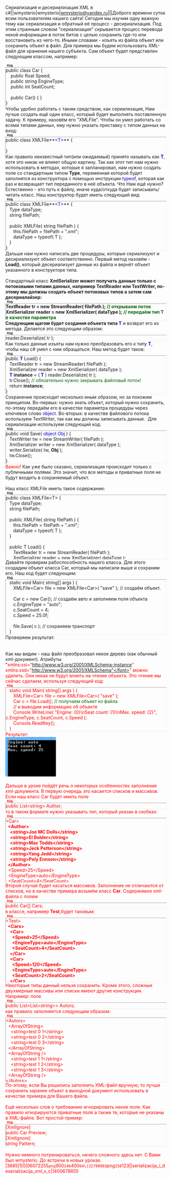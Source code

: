 Сериализация и десериализация XML в c#||wmysterio|wmysterio|wmysterio@yandex.ru|||Доброго времени суток всем пользователям нашего сайта! Сегодня мы изучим одну важную тему как сериализация и обратный её процесс - десириализация. Под этим странным словом "сериализация" скрывается процесс перевода некой информации в поток битов с целью сохранить где-то или восстановить из чего-то. Иными словами - изъять из файла объект или сохранить объект в файл. Для примера мы будем использовать XML-файл для хранения нашего субъекта. Сам объект будет представлен следующим классом, например:<br> <div class="bbCodeBlock"><div class="bbCodeName" style="padding-left:5px;font-weight:bold;font-size:7pt"><font class="code">Код</font></div><div class="codeMessage" style="border:1px inset;max-height:200px;overflow:auto;height:expression(this.scrollHeight<5?this.style.height:scrollHeight>200?'200px':''+(this.scrollHeight+5)+'px');"><font class="code">public class Car {<br></font><font class="code"><font class="code">&nbsp;&nbsp;&nbsp; </font>public float Speed;<br></font><font class="code"><font class="code">&nbsp;&nbsp;&nbsp; </font>public string EngineType;<br></font><font class="code"><font class="code">&nbsp;&nbsp;&nbsp; </font>public int SeatCount;<br><br></font><font class="code"><font class="code">&nbsp;&nbsp;&nbsp; </font>public Car() { }<br>}</font></div></div> Чтобы удобно работать с таким средством, как сериализация, Нам лучше создать ещё один класс, который будет выполнять поставленную задачу. К примеру, назовём его "XMLFile". Чтобы он умел работать со всеми типами данных, ему нужно указать приставку с типом данных на вход:<br> <div class="bbCodeBlock"><div class="bbCodeName" style="padding-left:5px;font-weight:bold;font-size:7pt"><font class="code">Код</font></div><div class="codeMessage" style="border:1px inset;max-height:200px;overflow:auto;height:expression(this.scrollHeight<5?this.style.height:scrollHeight>200?'200px':''+(this.scrollHeight+5)+'px');"><font class="code">public class XMLFile**<font color="#0000cd">&lt;T&gt;</font>** {<br><br>}</font><font class="code"></font></div></div> Как правило неизвестный тип(или ожидаемый) принято называть как <font class="code">**<font color="#0000cd">T</font>**</font>, хотя это никак не влияет общую картину. Так как этот тип нам нужно использовать в методах, которые я запланировал, нам нужно создать поле со стандартным типом **Type**, переменная которой будет заполнятся из конструктора с помощью инструкции <font color="#0000cd">typeof</font>, которая как раз и возвращает тип переданного в неё объекта. Что Нам ещё нужно? Естественно - это путь к файлу, иначе куда/откуда будет записывать/читать класс. Наш конструктор будет иметь следующий вид:<br> <div class="bbCodeBlock"><div class="bbCodeName" style="padding-left:5px;font-weight:bold;font-size:7pt"><font class="code">Код</font></div><div class="codeMessage" style="border:1px inset;max-height:200px;overflow:auto;height:expression(this.scrollHeight<5?this.style.height:scrollHeight>200?'200px':''+(this.scrollHeight+5)+'px');"><font class="code">public class XMLFile**<font color="#0000cd">&lt;T&gt;</font>** {<br></font><font class="code"><font class="code">&nbsp;&nbsp; </font>Type dataType;<br></font><font class="code"><font class="code">&nbsp;&nbsp; </font>string filePath;<br><br></font><font class="code"><font class="code">&nbsp;&nbsp; </font>public XMLFile( string filePath ) {<br></font><font class="code"><font class="code">&nbsp;&nbsp; </font></font><font class="code"><font class="code"><font class="code">&nbsp;&nbsp; </font></font>this.filePath = filePath + ".xml";<br></font><font class="code"><font class="code">&nbsp;&nbsp; </font></font><font class="code"><font class="code"><font class="code">&nbsp;&nbsp; </font></font>dataType = typeof( T );<br>&nbsp;&nbsp; }<br>}</font></div></div> Дальше нам нужно написать две процедуры, которые сериализуют и десириализуют объект соответственно. Первый метод назовём - **Load()**, который десериализует данные из файла и вернёт объект указанного в конструкторе типа.<br><br>Стандартный класс **XmlSerializer **может получать данные только с потоковыми типами данных, например TextReader или TextWriter, по-этому мы должны создать объект потоковых типов а затем сам десериалайзер:<br> <div class="bbCodeBlock"><div class="bbCodeName" style="padding-left:5px;font-weight:bold;font-size:7pt"><font class="code">Код</font></div><div class="codeMessage" style="border:1px inset;max-height:200px;overflow:auto;height:expression(this.scrollHeight<5?this.style.height:scrollHeight>200?'200px':''+(this.scrollHeight+5)+'px');"><font class="code">TextReader tr = new StreamReader( filePath ); <font color="#006400">// открываем поток</font><br>XmlSerializer reader = new XmlSerializer( dataType ); <font color="#006400">// передаём тип T в качестве параметра</font><br></font><font class="code"></font></div></div> Следующим щагом будет создания объекта типа <font class="code">**<font color="#0000cd">T</font>**</font> и возврат его из метода. Делается это следующим образом:<br> <div class="bbCodeBlock"><div class="bbCodeName" style="padding-left:5px;font-weight:bold;font-size:7pt"><font class="code">Код</font></div><div class="codeMessage" style="border:1px inset;max-height:200px;overflow:auto;height:expression(this.scrollHeight<5?this.style.height:scrollHeight>200?'200px':''+(this.scrollHeight+5)+'px');"><font class="code">reader.Deserialize( tr );<br></font></div></div> Как только данные изъяты нам нужно преобразовать его к типу <font class="code">**<font color="#0000cd">T</font>**</font>, чтобы наш c# умел с ним обращаться. Наш метод будет таков:<br> <div class="bbCodeBlock"><div class="bbCodeName" style="padding-left:5px;font-weight:bold;font-size:7pt"><font class="code">Код</font></div><div class="codeMessage" style="border:1px inset;max-height:200px;overflow:auto;height:expression(this.scrollHeight<5?this.style.height:scrollHeight>200?'200px':''+(this.scrollHeight+5)+'px');"><font class="code">public **<font color="#0000cd">T</font>** Load() {<br></font><font class="code"><font class="code">&nbsp;&nbsp; </font>TextReader tr = new StreamReader( filePath );<br></font><font class="code"><font class="code">&nbsp;&nbsp; </font>XmlSerializer reader = new XmlSerializer( dataType );<br></font><font class="code"><font class="code">&nbsp;&nbsp;&nbsp;</font></font><font class="code"><font class="code">**<font color="#0000cd">T</font>**</font> **instance** = (</font><font class="code"><font class="code">**<font color="#0000cd"> T</font>**</font> ) reader.Deserialize( tr );<br></font><font class="code"><font class="code">&nbsp;&nbsp; </font>tr.Close(); <font color="#006400">// обязательно нужно закрывать файловый поток!</font><br></font><font class="code"><font class="code">&nbsp;&nbsp; </font>return </font><font class="code"><font class="code">**instance**</font>;<br>}<br></font></div></div> Сохранение происходит несколько иным образом, но за похожим принципом. Во-первых: нужно знать объект, который нужно сохранить, по-этому передаём его в качестве параметра процедуры через ключевое слово <font color="#0000cd">object</font>. Во-вторых: в качестве файлового потока используем <font class="code">TextWriter, так как мы должны записывать данные.&nbsp;</font> Для сериализации используем следующий код:<br> <div class="bbCodeBlock"><div class="bbCodeName" style="padding-left:5px;font-weight:bold;font-size:7pt"><font class="code">Код</font></div><div class="codeMessage" style="border:1px inset;max-height:200px;overflow:auto;height:expression(this.scrollHeight<5?this.style.height:scrollHeight>200?'200px':''+(this.scrollHeight+5)+'px');"><font class="code">public void Save( <font color="#0000cd">object Obj</font> ) {<br></font><font class="code"><font class="code"><font class="code">&nbsp;&nbsp; </font></font>TextWriter tw = new StreamWriter( filePath );<br></font><font class="code"><font class="code"><font class="code">&nbsp;&nbsp; </font></font>XmlSerializer writer = new XmlSerializer( dataType );<br></font><font class="code"><font class="code"><font class="code">&nbsp;&nbsp; </font></font>writer.Serialize( tw, **Obj** );<br></font><font class="code"><font class="code"><font class="code">&nbsp;&nbsp; </font></font>tw.Close();<br>}</font><font class="code"><br></font></div></div> <font color="#ff0000">Важно!</font> Как уже было сказано, сериализация происходит только с публичными полями. Это значит, что все методы и приватные поля не будут входить в сохраняемый объект.<br><br>Наш класс XMLFile иметь такое содержание:<br> <div class="bbCodeBlock"><div class="bbCodeName" style="padding-left:5px;font-weight:bold;font-size:7pt"><font class="code">Код</font></div><div class="codeMessage" style="border:1px inset;max-height:200px;overflow:auto;height:expression(this.scrollHeight<5?this.style.height:scrollHeight>200?'200px':''+(this.scrollHeight+5)+'px');"><font class="code">public class XMLFile&lt;T&gt; {<br></font><font class="code"><font class="code"><font class="code"><font class="code"><font class="code">&nbsp;&nbsp; </font></font></font></font>Type dataType;<br></font><font class="code"><font class="code"><font class="code"><font class="code"><font class="code">&nbsp;&nbsp; </font></font></font></font>string filePath;<br><br></font><font class="code"><font class="code"><font class="code"><font class="code"><font class="code">&nbsp;&nbsp; </font></font></font></font>public XMLFile( string filePath ) {<br></font><font class="code"><font class="code"><font class="code"><font class="code"><font class="code">&nbsp;&nbsp; </font></font></font></font><font class="code"><font class="code"><font class="code"><font class="code"><font class="code"><font class="code"><font class="code">&nbsp;&nbsp; </font></font></font></font></font></font></font>this.filePath = filePath + ".xml";<br></font><font class="code"><font class="code"><font class="code"><font class="code"><font class="code">&nbsp;&nbsp; </font></font></font></font><font class="code"><font class="code"><font class="code"><font class="code"><font class="code"><font class="code"><font class="code">&nbsp;&nbsp; </font></font></font></font></font></font></font>dataType = typeof( T );<br></font><font class="code"><font class="code"><font class="code"><font class="code"><font class="code">&nbsp;&nbsp; </font></font></font></font>}<br><br></font><font class="code"><font class="code"><font class="code"><font class="code"><font class="code">&nbsp;&nbsp; </font></font></font></font>public T Load() {<br></font><font class="code"><font class="code"><font class="code"><font class="code"><font class="code">&nbsp;&nbsp; </font></font></font></font><font class="code"><font class="code"><font class="code"><font class="code"><font class="code"><font class="code"><font class="code">&nbsp;&nbsp; </font></font></font></font></font></font></font>TextReader tr = new StreamReader( filePath );<br></font><font class="code"><font class="code"><font class="code"><font class="code"><font class="code">&nbsp;&nbsp; </font></font></font></font><font class="code"><font class="code"><font class="code"><font class="code"><font class="code"><font class="code"><font class="code">&nbsp;&nbsp; </font></font></font></font></font></font></font>XmlSerializer reader = new XmlSerializer( dataType );<br></font><font class="code"><font class="code"><font class="code"><font class="code"><font class="code">&nbsp;&nbsp; </font></font></font></font><font class="code"><font class="code"><font class="code"><font class="code"><font class="code"><font class="code"><font class="code">&nbsp;&nbsp; </font></font></font></font></font></font></font>T instance = (T) reader.Deserialize( tr );<br></font><font class="code"><font class="code"><font class="code"><font class="code"><font class="code">&nbsp;&nbsp; </font></font></font></font><font class="code"><font class="code"><font class="code"><font class="code"><font class="code"><font class="code"><font class="code">&nbsp;&nbsp; </font></font></font></font></font></font></font>tr.Close();<br></font><font class="code"><font class="code"><font class="code"><font class="code"><font class="code">&nbsp;&nbsp; </font></font></font></font><font class="code"><font class="code"><font class="code"><font class="code"><font class="code"><font class="code"><font class="code">&nbsp;&nbsp; </font></font></font></font></font></font></font>return instance;<br></font><font class="code"><font class="code"><font class="code"><font class="code"><font class="code">&nbsp;&nbsp; </font></font></font></font>}<br><br></font><font class="code"><font class="code"><font class="code"><font class="code">&nbsp;&nbsp; </font></font></font>public void Save( object Obj ) {<br></font><font class="code"><font class="code"><font class="code"><font class="code">&nbsp;&nbsp; </font></font></font></font><font class="code"><font class="code"><font class="code"><font class="code"><font class="code"><font class="code"><font class="code">&nbsp;&nbsp; </font></font></font></font></font></font>TextWriter tw = new StreamWriter( filePath );<br></font><font class="code"><font class="code"><font class="code"><font class="code"><font class="code">&nbsp;&nbsp; </font></font></font></font><font class="code"><font class="code"><font class="code"><font class="code"><font class="code"><font class="code"><font class="code">&nbsp;&nbsp; </font></font></font></font></font></font></font>XmlSerializer writer = new XmlSerializer( dataType );<br></font><font class="code"><font class="code"><font class="code"><font class="code"><font class="code">&nbsp;&nbsp; </font></font></font></font><font class="code"><font class="code"><font class="code"><font class="code"><font class="code"><font class="code"><font class="code">&nbsp;&nbsp; </font></font></font></font></font></font></font>writer.Serialize( tw, Obj );<br></font><font class="code"><font class="code"><font class="code"><font class="code"><font class="code">&nbsp;&nbsp; </font></font></font></font><font class="code"><font class="code"><font class="code"><font class="code"><font class="code"><font class="code"><font class="code">&nbsp;&nbsp; </font></font></font></font></font></font></font>tw.Close();<br></font><font class="code"><font class="code"><font class="code"><font class="code">&nbsp;&nbsp; </font></font></font>}<br><br>}</font><font class="code"><br></font></div></div> Давайте проверим рабоспособность нашего класса. Для этого создадим объект класса Car, который мы написали выше и сохраним его. Наш код будет следующим:<br> <div class="bbCodeBlock"><div class="bbCodeName" style="padding-left:5px;font-weight:bold;font-size:7pt"><font class="code">Код</font></div><div class="codeMessage" style="border:1px inset;max-height:200px;overflow:auto;height:expression(this.scrollHeight<5?this.style.height:scrollHeight>200?'200px':''+(this.scrollHeight+5)+'px');"><font class="code"><font class="code"><font class="code"><font class="code"><font class="code"><font class="code">&nbsp;&nbsp; </font></font></font></font></font>static void Main( string[] args ) {<br></font><font class="code"><font class="code"><font class="code"><font class="code"><font class="code"><font class="code">&nbsp;&nbsp; </font></font></font></font><font class="code"><font class="code"><font class="code"><font class="code"><font class="code"><font class="code"><font class="code">&nbsp;&nbsp; </font></font></font></font></font></font></font></font>XMLFile&lt;Car&gt; file = new XMLFile&lt;Car&gt;( "save" ); // создаём объект.<br><br></font><font class="code"><font class="code"><font class="code"><font class="code"><font class="code"><font class="code">&nbsp;&nbsp; </font></font></font></font><font class="code"><font class="code"><font class="code"><font class="code"><font class="code"><font class="code"><font class="code">&nbsp;&nbsp; </font></font></font></font></font></font></font></font>Car c = new Car(); // создаём авто и заполняем поля объекта<br></font><font class="code"><font class="code"><font class="code"><font class="code"><font class="code"><font class="code">&nbsp;&nbsp; </font></font></font></font><font class="code"><font class="code"><font class="code"><font class="code"><font class="code"><font class="code"><font class="code">&nbsp;&nbsp; </font></font></font></font></font></font></font></font>c.EngineType = "auto";<br></font><font class="code"><font class="code"><font class="code"><font class="code"><font class="code"><font class="code">&nbsp;&nbsp; </font></font></font></font><font class="code"><font class="code"><font class="code"><font class="code"><font class="code"><font class="code"><font class="code">&nbsp;&nbsp; </font></font></font></font></font></font></font></font>c.SeatCount = 4;<br></font><font class="code"><font class="code"><font class="code"><font class="code"><font class="code"><font class="code">&nbsp;&nbsp; </font></font></font></font><font class="code"><font class="code"><font class="code"><font class="code"><font class="code"><font class="code"><font class="code">&nbsp;&nbsp; </font></font></font></font></font></font></font></font>c.Speed = 25.0f;<br><br></font><font class="code"><font class="code"><font class="code"><font class="code"><font class="code"><font class="code">&nbsp;&nbsp; </font></font></font></font><font class="code"><font class="code"><font class="code"><font class="code"><font class="code"><font class="code"><font class="code">&nbsp;&nbsp; </font></font></font></font></font></font></font></font>file.Save( c ); // сохраняем транспорт<br></font><font class="code"><font class="code"><font class="code"><font class="code"><font class="code"><font class="code">&nbsp;&nbsp; </font></font></font></font></font>}<br></font></div></div> Проверяем результат:<br><!--IMG1--><a href="/_pu/2/06072255.png" class="ulightbox" target="_blank" title="Нажмите, для просмотра в полном размере..."><img alt="" src="/_pu/2/s06072255.jpg" /></a><!--IMG1--><br><br>Как мы видим - наш файл преобразовал некое дерево (как обычный xml-документ). Атрибуты "<font color="#ff0000">xmlns:xsi="http://www.w3.org/2001/XMLSchema-instance" xmlns:xsd="http://www.w3.org/2001/XMLSchema"</font>" можно удалить. Они никак не будут влиять на чтение объекта. Это чтение мы сейчас сделаем, используя следующий код:<br> <div class="bbCodeBlock"><div class="bbCodeName" style="padding-left:5px;font-weight:bold;font-size:7pt"><font class="code">Код</font></div><div class="codeMessage" style="border:1px inset;max-height:200px;overflow:auto;height:expression(this.scrollHeight<5?this.style.height:scrollHeight>200?'200px':''+(this.scrollHeight+5)+'px');"><font class="code"><font class="code"><font class="code"><font class="code"><font class="code"><font class="code"><font class="code"><font class="code"><font class="code"><font class="code"><font class="code"><font class="code">&nbsp;&nbsp; </font></font></font></font></font></font>static void Main( string[] args ) {<br></font></font></font></font></font></font><font class="code"><font class="code"><font class="code"><font class="code"><font class="code"><font class="code"><font class="code"><font class="code"><font class="code"><font class="code"><font class="code"><font class="code">&nbsp;&nbsp; </font></font></font></font><font class="code"><font class="code"><font class="code"><font class="code"><font class="code"><font class="code"><font class="code">&nbsp;&nbsp; </font></font></font></font></font></font></font></font></font>XMLFile&lt;Car&gt; file = new XMLFile&lt;Car&gt;( "save" );<br></font></font></font></font></font></font><font class="code"><font class="code"><font class="code"><font class="code"><font class="code"><font class="code"><font class="code"><font class="code"><font class="code"><font class="code"><font class="code"><font class="code">&nbsp;&nbsp; </font></font></font></font><font class="code"><font class="code"><font class="code"><font class="code"><font class="code"><font class="code"><font class="code">&nbsp;&nbsp; </font></font></font></font></font></font></font></font></font>Car c = file.Load();<font color="#006400"> // получаем объект из файла<br></font></font></font></font></font></font></font><font class="code"><font class="code"><font class="code"><font class="code"><font class="code"><font class="code"><font color="#006400"><font class="code"><font class="code"><font class="code"><font class="code"><font class="code"><font class="code"><font class="code"><font class="code"><font class="code"><font class="code"><font class="code"><font class="code">&nbsp;&nbsp; </font></font></font></font></font></font></font></font></font></font></font></font></font></font></font></font></font></font></font><font class="code"><font class="code"><font class="code"><font class="code"><font class="code"><font class="code"><font class="code">&nbsp;&nbsp; // </font></font></font></font></font></font></font>и выводим информацию об объекте<br><font class="code"><font class="code"><font class="code"><font class="code"><font class="code"><font class="code"><font class="code"><font class="code"><font class="code"><font class="code"><font class="code"><font class="code">&nbsp;&nbsp; </font></font></font></font><font class="code"><font class="code"><font class="code"><font class="code"><font class="code"><font class="code"><font class="code">&nbsp;&nbsp; </font></font></font></font></font></font></font></font></font>Console.WriteLine( "Engine: {0}&#92;nSeat count: {1}&#92;nMax. speed: {2}", c.EngineType, c.SeatCount, c.Speed );<br></font></font></font></font></font></font><font class="code"><font class="code"><font class="code"><font class="code"><font class="code"><font class="code"><font class="code"><font class="code"><font class="code"><font class="code"><font class="code"><font class="code">&nbsp;&nbsp; </font></font></font></font><font class="code"><font class="code"><font class="code"><font class="code"><font class="code"><font class="code"><font class="code">&nbsp;&nbsp; </font></font></font></font></font></font></font></font></font>Console.ReadKey();<br></font></font></font></font></font></font><font class="code"><font class="code"><font class="code"><font class="code"><font class="code"><font class="code"><font class="code"><font class="code"><font class="code"><font class="code"><font class="code"><font class="code">&nbsp;&nbsp; </font></font></font></font></font></font>}</font></font></font></font></font></font><font class="code"><br></font></div></div> Результат:<br><!--IMG2--><img alt="" src="/_pu/2/32790903.png" /><!--IMG2--><br><br>Дальше в уроке пойдёт речь о некоторых особенностях заполнения xml-документа. В первую очередь это касается списков и массивов. Если наш класс Car будет иметь поле<br> <div class="bbCodeBlock"><div class="bbCodeName" style="padding-left:5px;font-weight:bold;font-size:7pt"><font class="code">Код</font></div><div class="codeMessage" style="border:1px inset;max-height:200px;overflow:auto;height:expression(this.scrollHeight<5?this.style.height:scrollHeight>200?'200px':''+(this.scrollHeight+5)+'px');"><font class="code">public List&lt;string&gt; Author;<br></font></div></div> то в таком формате нужно указывать тип, который указан в скобках:<br> <div class="bbCodeBlock"><div class="bbCodeName" style="padding-left:5px;font-weight:bold;font-size:7pt"><font class="code">Код</font></div><div class="codeMessage" style="border:1px inset;max-height:200px;overflow:auto;height:expression(this.scrollHeight<5?this.style.height:scrollHeight>200?'200px':''+(this.scrollHeight+5)+'px');"><font class="code"><!--?xml version="1.0" encoding="utf-8"?-->&lt;Car&gt;<br>**&nbsp; &lt;Author&gt;<br>&nbsp;&nbsp;&nbsp; &lt;string&gt;Joe MC Dolls&lt;/string&gt;<br>&nbsp;&nbsp;&nbsp; &lt;string&gt;El Bolder&lt;/string&gt;<br>&nbsp;&nbsp;&nbsp; &lt;string&gt;Mac Todds&lt;/string&gt;<br>&nbsp;&nbsp;&nbsp; &lt;string&gt;Jeck Petterson&lt;/string&gt;<br>&nbsp;&nbsp;&nbsp; &lt;string&gt;Yang Jedd&lt;/string&gt;<br>&nbsp;&nbsp;&nbsp; &lt;string&gt;Poly Ennson&lt;/string&gt;<br>&nbsp; &lt;/Author&gt;**<br>&nbsp; &lt;Speed&gt;25&lt;/Speed&gt;<br>&nbsp; &lt;EngineType&gt;auto&lt;/EngineType&gt;<br>&nbsp; &lt;SeatCount&gt;4&lt;/SeatCount&gt;<br>&lt;/Car&gt;<br></font></div></div> Второй случай будет касаться массивов. Заполнение не отличаются от списков, но в качестве примера возьмём класс **Car**. Содержимое xml-файла с полем<br> <div class="bbCodeBlock"><div class="bbCodeName" style="padding-left:5px;font-weight:bold;font-size:7pt"><font class="code">Код</font></div><div class="codeMessage" style="border:1px inset;max-height:200px;overflow:auto;height:expression(this.scrollHeight<5?this.style.height:scrollHeight>200?'200px':''+(this.scrollHeight+5)+'px');"><font class="code">public Car[] Cars;<br></font></div></div> в классе, например **<font class="code">Test</font>**,будет таковым:<br> <div class="bbCodeBlock"><div class="bbCodeName" style="padding-left:5px;font-weight:bold;font-size:7pt"><font class="code">Код</font></div><div class="codeMessage" style="border:1px inset;max-height:200px;overflow:auto;height:expression(this.scrollHeight<5?this.style.height:scrollHeight>200?'200px':''+(this.scrollHeight+5)+'px');"><font class="code">&lt;Test&gt;<br>**&nbsp; &lt;Cars&gt;<br>&nbsp;&nbsp;&nbsp; &lt;Car&gt;<br>&nbsp;&nbsp;&nbsp;&nbsp;&nbsp; &lt;Speed&gt;25&lt;/Speed&gt;<br>&nbsp;&nbsp;&nbsp;&nbsp;&nbsp; &lt;EngineType&gt;auto&lt;/EngineType&gt;<br>&nbsp;&nbsp;&nbsp;&nbsp;&nbsp; &lt;SeatCount&gt;4&lt;/SeatCount&gt;<br>&nbsp;&nbsp;&nbsp; &lt;/Car&gt;<br>&nbsp;&nbsp;&nbsp; &lt;Car&gt;<br>&nbsp;&nbsp;&nbsp;&nbsp;&nbsp; &lt;Speed&gt;120&lt;/Speed&gt;<br>&nbsp;&nbsp;&nbsp;&nbsp;&nbsp; &lt;EngineType&gt;auto&lt;/EngineType&gt;<br>&nbsp;&nbsp;&nbsp;&nbsp;&nbsp; &lt;SeatCount&gt;2&lt;/SeatCount&gt;<br>&nbsp;&nbsp;&nbsp; &lt;/Car&gt;<br>&nbsp;&nbsp;&nbsp; &lt;Car&gt;<br>&nbsp;&nbsp;&nbsp;&nbsp;&nbsp; &lt;Speed&gt;400&lt;/Speed&gt;<br>&nbsp;&nbsp;&nbsp;&nbsp;&nbsp; &lt;EngineType&gt;auto&lt;/EngineType&gt;<br>&nbsp;&nbsp;&nbsp;&nbsp;&nbsp; &lt;SeatCount&gt;1&lt;/SeatCount&gt;<br>&nbsp;&nbsp;&nbsp; &lt;/Car&gt;<br>&nbsp; &lt;/Cars&gt;**<br>&lt;/Test&gt;<br></font></div></div> Некоторые типы данный нельзя сохранить. Кроме этого, сложные двухмерные массивы или списки имеют другие конструкции. Например: поле<br> <div class="bbCodeBlock"><div class="bbCodeName" style="padding-left:5px;font-weight:bold;font-size:7pt"><font class="code">Код</font></div><div class="codeMessage" style="border:1px inset;max-height:200px;overflow:auto;height:expression(this.scrollHeight<5?this.style.height:scrollHeight>200?'200px':''+(this.scrollHeight+5)+'px');"><font class="code">public List&lt;List&lt;string&gt;&gt; Autors;</font></div></div> как правило заполняется следующим образом:<br> <div class="bbCodeBlock"><div class="bbCodeName" style="padding-left:5px;font-weight:bold;font-size:7pt"><font class="code">Код</font></div><div class="codeMessage" style="border:1px inset;max-height:200px;overflow:auto;height:expression(this.scrollHeight<5?this.style.height:scrollHeight>200?'200px':''+(this.scrollHeight+5)+'px');"><font class="code">&lt;Autors&gt;<br>&nbsp; &lt;ArrayOfString&gt;<br>&nbsp;&nbsp;&nbsp; &lt;string&gt;test 0 1&lt;/string&gt;<br>&nbsp;&nbsp;&nbsp; &lt;string&gt;test 0 2&lt;/string&gt;<br>&nbsp;&nbsp;&nbsp; &lt;string&gt;test 0 3&lt;/string&gt;<br>&nbsp; &lt;/ArrayOfString&gt;<br>&nbsp; &lt;ArrayOfString /&gt;<br>&nbsp; &nbsp; &lt;string&gt;test 1 1&lt;/string&gt;<br>&nbsp;&nbsp;&nbsp; &lt;string&gt;test 1 2&lt;/string&gt;<br>&nbsp;&nbsp;&nbsp; &lt;string&gt;test 1 3&lt;/string&gt;<br>&nbsp; &lt;ArrayOfString /&gt;<br>&lt;/Autors&gt;<br></font></div></div> По-этому, если Вы решились заполнить XML-файл вручную, то лучше сохранить заранее объект а выходной документ использовать в качестве примера для Вашего файла.<br><br>Ещё несколько слов о требованию игнорировать некие поля. Как правило игнорируются приватные поля а также те, которые не указаны в XML-файле. Вот простой пример:<br> <div class="bbCodeBlock"><div class="bbCodeName" style="padding-left:5px;font-weight:bold;font-size:7pt"><font class="code">Код</font></div><div class="codeMessage" style="border:1px inset;max-height:200px;overflow:auto;height:expression(this.scrollHeight<5?this.style.height:scrollHeight>200?'200px':''+(this.scrollHeight+5)+'px');"><font class="code">[XmlIgnore]<br>public Car Preview;<br>[XmlIgnore]<br>string Pattern;</font></div></div> <br>Нужно немного потренироваться, ничего сложного здесь нет. С Вами был wmysterio. До встречи в новых уроках.<br>|3685|1|0|06072255`png`900`146`400`64\|32790903`png`158`123\||serializacija_i_deserializacija_xml_v_c|1400678655